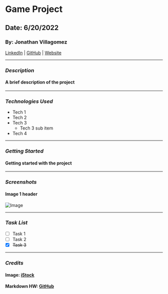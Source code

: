 # Game Project

## Date: 6/20/2022

### By: Jonathan Villagomez

[LinkedIn](https://www.linkedin.com/in/jonathan-hernandez-361565240/) |
[GitHub](https://github.com/VillagomezHJonathan) |
[Website](https://www.jonweb.dev/)

---

### **_Description_**

#### A brief description of the project

---

### **_Technologies Used_**

- Tech 1
- Tech 2
- Tech 3
  - Tech 3 sub item
- Tech 4

---

### **_Getting Started_**

#### Getting started with the project

---

### **_Screenshots_**

#### Image 1 header

![Image](https://media.istockphoto.com/photos/programming-code-abstract-technology-background-of-software-deve-picture-id537331500?k=20&m=537331500&s=612x612&w=0&h=vnE5e_eExMtetDyYBTBoORFkxiK02o9H6KfgFwvKt4c=)

---

### **_Task List_**

- [ ] Task 1
- [ ] Task 2
- [x] ~~Task 3~~

---

### **_Credits_**

#### Image: [iStock](https://www.istockphoto.com/photo/programming-code-abstract-technology-background-of-software-deve-gm537331500-95204155)

#### Markdown HW: [GitHub](https://github.com/VillagomezHJonathan/u1_hw_markdown)
